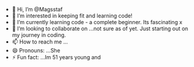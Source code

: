 - 👋 Hi, I’m @Magsstaf
- 👀 I’m interested in keeping fit and learning code!
- 🌱 I’m currently learning code - a complete beginner. Its fascinating x
- 💞️ I’m looking to collaborate on ...not sure as of yet. Just starting out on my journey in coding.
- 📫 How to reach me ...
- 😄 Pronouns: ...She
- ⚡ Fun fact: ...Im 51 years young and 

<!---
Magsstaf/Magsstaf is a ✨ wonderful ✨ repository because its `README.md` (this file) appears on your GitHub profile.
You can click the Preview link to take a look at your changes.
--->
